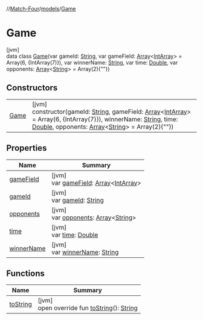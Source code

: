 //[Match-Four](../../../index.md)/[models](../index.md)/[Game](index.md)

# Game

[jvm]\
data class [Game](index.md)(var gameId: [String](https://kotlinlang.org/api/latest/jvm/stdlib/kotlin/-string/index.html), var gameField: [Array](https://kotlinlang.org/api/latest/jvm/stdlib/kotlin/-array/index.html)&lt;[IntArray](https://kotlinlang.org/api/latest/jvm/stdlib/kotlin/-int-array/index.html)&gt; = Array(6, {IntArray(7)}), var winnerName: [String](https://kotlinlang.org/api/latest/jvm/stdlib/kotlin/-string/index.html), var time: [Double](https://kotlinlang.org/api/latest/jvm/stdlib/kotlin/-double/index.html), var opponents: [Array](https://kotlinlang.org/api/latest/jvm/stdlib/kotlin/-array/index.html)&lt;[String](https://kotlinlang.org/api/latest/jvm/stdlib/kotlin/-string/index.html)&gt; = Array(2){&quot;&quot;})

## Constructors

| | |
|---|---|
| [Game](-game.md) | [jvm]<br>constructor(gameId: [String](https://kotlinlang.org/api/latest/jvm/stdlib/kotlin/-string/index.html), gameField: [Array](https://kotlinlang.org/api/latest/jvm/stdlib/kotlin/-array/index.html)&lt;[IntArray](https://kotlinlang.org/api/latest/jvm/stdlib/kotlin/-int-array/index.html)&gt; = Array(6, {IntArray(7)}), winnerName: [String](https://kotlinlang.org/api/latest/jvm/stdlib/kotlin/-string/index.html), time: [Double](https://kotlinlang.org/api/latest/jvm/stdlib/kotlin/-double/index.html), opponents: [Array](https://kotlinlang.org/api/latest/jvm/stdlib/kotlin/-array/index.html)&lt;[String](https://kotlinlang.org/api/latest/jvm/stdlib/kotlin/-string/index.html)&gt; = Array(2){&quot;&quot;}) |

## Properties

| Name | Summary |
|---|---|
| [gameField](game-field.md) | [jvm]<br>var [gameField](game-field.md): [Array](https://kotlinlang.org/api/latest/jvm/stdlib/kotlin/-array/index.html)&lt;[IntArray](https://kotlinlang.org/api/latest/jvm/stdlib/kotlin/-int-array/index.html)&gt; |
| [gameId](game-id.md) | [jvm]<br>var [gameId](game-id.md): [String](https://kotlinlang.org/api/latest/jvm/stdlib/kotlin/-string/index.html) |
| [opponents](opponents.md) | [jvm]<br>var [opponents](opponents.md): [Array](https://kotlinlang.org/api/latest/jvm/stdlib/kotlin/-array/index.html)&lt;[String](https://kotlinlang.org/api/latest/jvm/stdlib/kotlin/-string/index.html)&gt; |
| [time](time.md) | [jvm]<br>var [time](time.md): [Double](https://kotlinlang.org/api/latest/jvm/stdlib/kotlin/-double/index.html) |
| [winnerName](winner-name.md) | [jvm]<br>var [winnerName](winner-name.md): [String](https://kotlinlang.org/api/latest/jvm/stdlib/kotlin/-string/index.html) |

## Functions

| Name | Summary |
|---|---|
| [toString](to-string.md) | [jvm]<br>open override fun [toString](to-string.md)(): [String](https://kotlinlang.org/api/latest/jvm/stdlib/kotlin/-string/index.html) |
